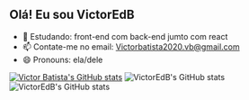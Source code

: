 ## Olá! Eu sou VictorEdB



- 🌱 Estudando: front-end com back-end jumto com react
- 📫 Contate-me no email: Victorbatista2020.vb@gmail.com
- 😄 Pronouns: ela/dele

[![Victor Batista's GitHub stats](https://github-readme-stats.vercel.app/api?username=VictorEdB)](https://github.com/VictorEdB/github-readme-stats)
![VictorEdB's GitHub stats](https://github-readme-stats.vercel.app/api?username=VictorEdB&show_icons=true&theme=transparent)
![VictorEdB's GitHub stats](https://github-readme-stats.vercel.app/api?username=VictorEdB&show_icons=true&bg_color=00000000)
